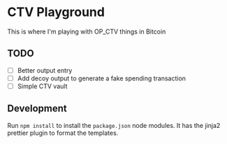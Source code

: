# CTV Playground

This is where I'm playing with OP_CTV things in Bitcoin

## TODO

- [ ] Better output entry
- [ ] Add decoy output to generate a fake spending transaction
- [ ] Simple CTV vault

## Development

Run `npm install` to install the `package.json` node modules. It has the jinja2 prettier plugin to format the templates.
